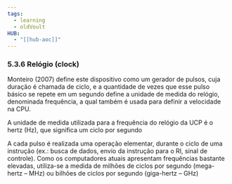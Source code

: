 ```yaml
---
tags:
  - learning
  - oldVoult
HUB:
  - "[[hub-aoc]]"
---
```

### 5.3.6 Relógio (clock)

Monteiro (2007) define este dispositivo como um gerador de pulsos, cuja duração é chamada de ciclo, e a quantidade de vezes que esse pulso básico se repete em um segundo define a unidade de medida do relógio, denominada frequência, a qual também é usada para definir a velocidade na CPU.

A unidade de medida utilizada para a frequência do relógio da UCP é o hertz (Hz), que significa um ciclo por segundo

A cada pulso é realizada uma operação elementar, durante o ciclo de uma instrução (ex.: busca de dados, envio da instrução para o RI, sinal de controle). Como os computadores atuais apresentam frequências bastante elevadas, utiliza-se a medida de milhões de ciclos por segundo (mega-hertz – MHz) ou bilhões de ciclos por segundo (giga-hertz – GHz)
